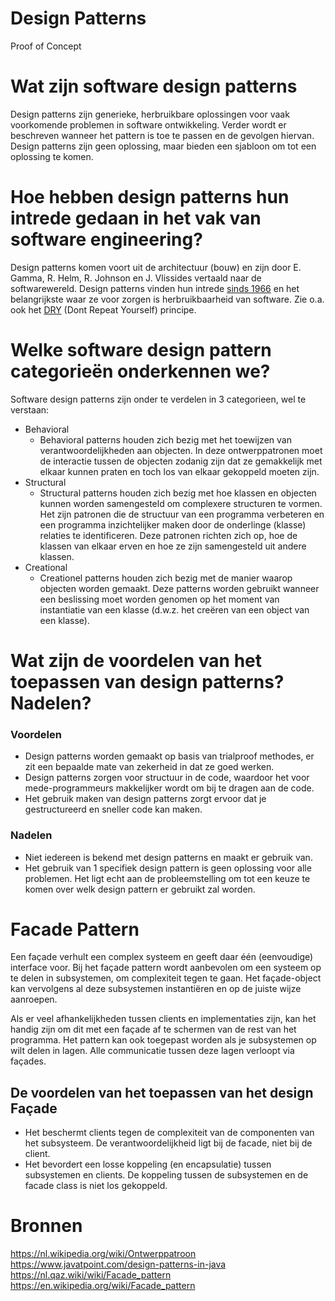 # Design Patterns
Proof of Concept

# Wat zijn software design patterns
Design patterns zijn generieke, herbruikbare oplossingen voor vaak voorkomende problemen in software ontwikkeling. Verder wordt er beschreven wanneer het pattern is toe te passen en de gevolgen hiervan. Design patterns zijn geen oplossing, maar bieden een sjabloon om tot een oplossing te komen.

# Hoe hebben design patterns hun intrede gedaan in het vak van software engineering?
Design patterns komen voort uit de architectuur (bouw) en zijn door E. Gamma, R. Helm, R. Johnson en J. Vlissides vertaald naar de softwarewereld.
Design patterns vinden hun intrede [sinds 1966](https://en.wikipedia.org/wiki/Software_design_pattern) en het belangrijkste waar ze voor zorgen is herbruikbaarheid van software. Zie o.a. ook het [DRY](https://nl.wikipedia.org/wiki/DRY_(programmeren)) (Dont Repeat Yourself) principe. 

# Welke software design pattern categorieën onderkennen we?
Software design patterns zijn onder te verdelen in 3 categorieen, wel te verstaan:
- Behavioral
  - Behavioral patterns houden zich bezig met het toewijzen van verantwoordelijkheden aan objecten.
    In deze ontwerppatronen moet de interactie tussen de objecten zodanig zijn dat ze gemakkelijk met elkaar kunnen praten en toch los van elkaar gekoppeld moeten zijn.
- Structural
  - Structural patterns houden zich bezig met hoe klassen en objecten kunnen worden samengesteld om complexere structuren te vormen.
    Het zijn patronen die de structuur van een programma verbeteren en een programma inzichtelijker maken door de onderlinge (klasse) relaties te identificeren.
    Deze patronen richten zich op, hoe de klassen van elkaar erven en hoe ze zijn samengesteld uit andere klassen.
- Creational
  - Creationel patterns houden zich bezig met de manier waarop objecten worden gemaakt. Deze patterns worden gebruikt wanneer een beslissing moet worden genomen op het moment van instantiatie van een klasse (d.w.z. het creëren van een object van een klasse).

# Wat zijn de voordelen van het toepassen van design patterns? Nadelen?
### Voordelen
- Design patterns worden gemaakt op basis van trialproof methodes, er zit een bepaalde mate van zekerheid in dat ze goed werken.
- Design patterns zorgen voor structuur in de code, waardoor het voor mede-programmeurs makkelijker wordt om bij te dragen aan de code.
- Het gebruik maken van design patterns zorgt ervoor dat je gestructureerd en sneller code kan maken.

### Nadelen
- Niet iedereen is bekend met design patterns en maakt er gebruik van.
- Het gebruik van 1 specifiek design pattern is geen oplossing voor alle problemen. Het ligt echt aan de probleemstelling om tot een keuze te komen over welk design pattern er gebruikt zal worden.

# Facade Pattern
Een façade verhult een complex systeem en geeft daar één (eenvoudige) interface voor. Bij het façade pattern wordt aanbevolen om een systeem op te delen in subsystemen, om complexiteit tegen te gaan. Het façade-object kan vervolgens al deze subsystemen instantiëren en op de juiste wijze aanroepen.

Als er veel afhankelijkheden tussen clients en implementaties zijn, kan het handig zijn om dit met een façade af te schermen van de rest van het programma.
Het pattern kan ook toegepast worden als je subsystemen op wilt delen in lagen. Alle communicatie tussen deze lagen verloopt via façades.

## De voordelen van het toepassen van het design Façade

- Het beschermt clients tegen de complexiteit van de componenten van het subsysteem. De verantwoordelijkheid ligt bij de facade, niet bij de client.
- Het bevordert een losse koppeling (en encapsulatie) tussen subsystemen en clients. De koppeling tussen de subsystemen en de facade class is niet los gekoppeld.


# Bronnen
https://nl.wikipedia.org/wiki/Ontwerppatroon
https://www.javatpoint.com/design-patterns-in-java
https://nl.qaz.wiki/wiki/Facade_pattern
https://en.wikipedia.org/wiki/Facade_pattern
